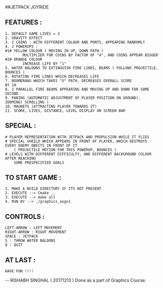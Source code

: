 ##JETPACK JOYRIDE 

## FEATURES :
	1. DEFAULT GAME LIVES = 3
	2. GRAVITY EFFECT
	3. 2 COINS : WITH DIFFERENT COLOUR AND PONTS, APPEARING RANDOMLY 
	4. 2 POWERUPS :
	#1# YELLOW COLOUR ( MOVING IN UP, DOWN PATH ) 
			MULTIPLIER FOR COINS BY FACTOR OF "4", AND COINS APPEAR BIGGER
	#2# ORANGE COLOUR
			INCREASE LIFE BY "1"
	5. WATER BALOONS TO EXTINGUISH FIRE LINES, BEAMS ( FOLLOWS PROJECTILE, BOUNCES )
	6. ROTATING FIRE LINES WHICH DECREASES LIFE
	7. BOOMERANG WHICH TAKES "U" PATH, DECREASES OVERALL SCORE
	BY 10
	8. 2 PARALLEL FIRE BEAMS APPEARING AND MOVING UP AND DOWN FOR SOME SECOND
	9. PANING (AUTOMATIC ADJUSTMENT OF PLAYER POSITION ON GROUND), ZOOMING( SCROLLING )
	10. MAGNETS (ATTRACTING PLAYER TOWARDS IT)
	11. SCORE, LIVES, DISTANCE, LEVEL DISPLAY ON SCREEN BAR
 
## SPECIAL :
	# PLAYER REPRESENTATION WITH JETPACK AND PROPULSION WHILE IT FLIES
	# SPECIAL SHEILD WHICH APPEARS IN FRONT OF PLAYER, WHICH DESTROYS EVERY ENEMY OBECTS IN FRONT OF IT 
		( PROJECTILE MOTION FOR THIS POWERUP, BOUNCES )
	# LEVELS WITH DIFFERENT DIFFICULTY, AND DIFFERENT BACKGROUND COLOUR AFTER REACHING
		SOME PRESPECIFIED GOALS 
## TO START GAME :
	1. MAKE A BUILD DIRECTORY IF ITS NOT PRESENT
	2. EXECUTE --> Cmake ..
	3. EXECUTE --> make all 
	4. RUN BY --> ./graphics_asgn1
## CONTROLS :
	LEFT-ARROW : LEFT MOVEMENT
	RIGHT-ARROW : RIGHT MOVEMENT
	SPACE : JETPACK
	S : THROW WATER BALOONS
	Q : QUIT

## AT LAST :
	HAVE FUN !!!! 

-- RISHABH SINGHAL ( 20171213 )
Done as a part of Graphics Course.

		
